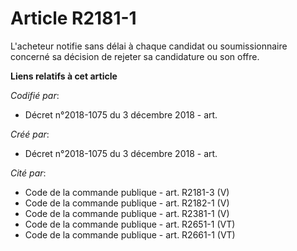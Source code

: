 # Article R2181-1

L'acheteur notifie sans délai à chaque candidat ou soumissionnaire concerné sa décision de rejeter sa candidature ou son
offre.

**Liens relatifs à cet article**

_Codifié par_:

  - Décret n°2018-1075 du 3 décembre 2018 - art.

_Créé par_:

  - Décret n°2018-1075 du 3 décembre 2018 - art.

_Cité par_:

  - Code de la commande publique - art. R2181-3 (V)
  - Code de la commande publique - art. R2182-1 (V)
  - Code de la commande publique - art. R2381-1 (V)
  - Code de la commande publique - art. R2651-1 (VT)
  - Code de la commande publique - art. R2661-1 (VT)
